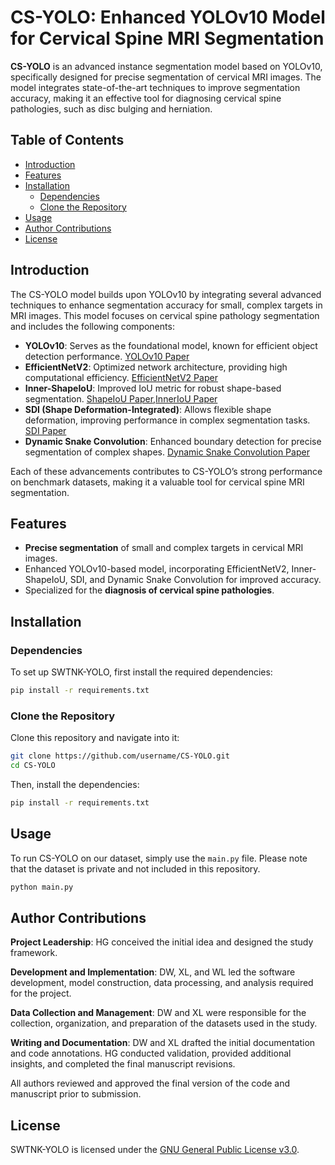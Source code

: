 
# CS-YOLO: Enhanced YOLOv10 Model for Cervical Spine MRI Segmentation

**CS-YOLO** is an advanced instance segmentation model based on YOLOv10, specifically designed for precise segmentation of cervical MRI images. The model integrates state-of-the-art techniques to improve segmentation accuracy, making it an effective tool for diagnosing cervical spine pathologies, such as disc bulging and herniation.

## Table of Contents

- [Introduction](#introduction)
- [Features](#features)
- [Installation](#installation)
  - [Dependencies](#dependencies)
  - [Clone the Repository](#clone-the-repository)
- [Usage](#usage)
- [Author Contributions](#author-contributions)
- [License](#license)

## Introduction

The CS-YOLO model builds upon YOLOv10 by integrating several advanced techniques to enhance segmentation accuracy for small, complex targets in MRI images. This model focuses on cervical spine pathology segmentation and includes the following components:

- **YOLOv10**: Serves as the foundational model, known for efficient object detection performance. [YOLOv10 Paper](https://arxiv.org/pdf/2405.14458)
- **EfficientNetV2**: Optimized network architecture, providing high computational efficiency. [EfficientNetV2 Paper](https://arxiv.org/pdf/2104.00298)
- **Inner-ShapeIoU**: Improved IoU metric for robust shape-based segmentation. [ShapeIoU Paper](https://arxiv.org/pdf/2312.17663),[InnerIoU Paper](https://arxiv.org/pdf/2311.02877)
- **SDI (Shape Deformation-Integrated)**: Allows flexible shape deformation, improving performance in complex segmentation tasks. [SDI Paper](https://arxiv.org/pdf/2311.17791v1)
- **Dynamic Snake Convolution**: Enhanced boundary detection for precise segmentation of complex shapes. [Dynamic Snake Convolution Paper](https://arxiv.org/pdf/2307.08388)

Each of these advancements contributes to CS-YOLO’s strong performance on benchmark datasets, making it a valuable tool for cervical spine MRI segmentation.

## Features

- **Precise segmentation** of small and complex targets in cervical MRI images.
- Enhanced YOLOv10-based model, incorporating EfficientNetV2, Inner-ShapeIoU, SDI, and Dynamic Snake Convolution for improved accuracy.
- Specialized for the **diagnosis of cervical spine pathologies**.

## Installation

### Dependencies

To set up SWTNK-YOLO, first install the required dependencies:

```bash
pip install -r requirements.txt
```

### Clone the Repository

Clone this repository and navigate into it:

```bash
git clone https://github.com/username/CS-YOLO.git
cd CS-YOLO
```

Then, install the dependencies:

```bash
pip install -r requirements.txt
```

## Usage

To run CS-YOLO on our dataset, simply use the `main.py` file. Please note that the dataset is private and not included in this repository.

```bash
python main.py
```

## Author Contributions

**Project Leadership**: HG conceived the initial idea and designed the study framework.

**Development and Implementation**: DW, XL, and WL led the software development, model construction, data processing, and analysis required for the project.

**Data Collection and Management**: DW and XL were responsible for the collection, organization, and preparation of the datasets used in the study.

**Writing and Documentation**: DW and XL drafted the initial documentation and code annotations. HG conducted validation, provided additional insights, and completed the final manuscript revisions.

All authors reviewed and approved the final version of the code and manuscript prior to submission.

## License

SWTNK-YOLO is licensed under the [GNU General Public License v3.0](https://www.gnu.org/licenses/gpl-3.0.en.html).

